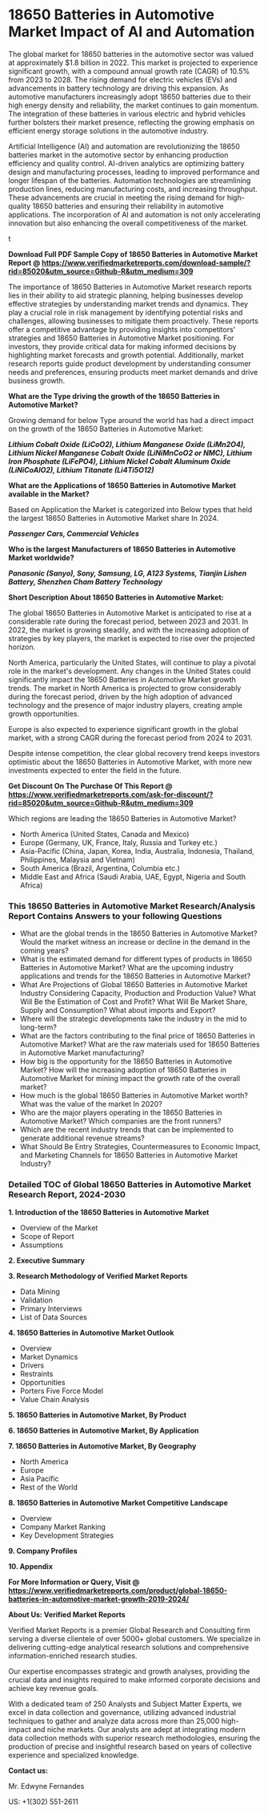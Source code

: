 <meta name="title" content="Global 18650 Batteries in Automotive Market Impact of AI and Automation"><meta name="description" content="The global market for 18650 batteries in the automotive sector was valued at approximately $1.8 billion in 2022. This market is projected to experience significant gro"><meta name="title" content="18650 Batteries in Automotive Market Size, Share, Scope, Trends, Growth, Opportunities, Analysis, Forecast"><h1>18650 Batteries in Automotive Market Impact of AI and Automation</h1><p>The global market for 18650 batteries in the automotive sector was valued at approximately $1.8 billion in 2022. This market is projected to experience significant growth, with a compound annual growth rate (CAGR) of 10.5% from 2023 to 2028. The rising demand for electric vehicles (EVs) and advancements in battery technology are driving this expansion. As automotive manufacturers increasingly adopt 18650 batteries due to their high energy density and reliability, the market continues to gain momentum. The integration of these batteries in various electric and hybrid vehicles further bolsters their market presence, reflecting the growing emphasis on efficient energy storage solutions in the automotive industry.</p><p>Artificial Intelligence (AI) and automation are revolutionizing the 18650 batteries market in the automotive sector by enhancing production efficiency and quality control. AI-driven analytics are optimizing battery design and manufacturing processes, leading to improved performance and longer lifespan of the batteries. Automation technologies are streamlining production lines, reducing manufacturing costs, and increasing throughput. These advancements are crucial in meeting the rising demand for high-quality 18650 batteries and ensuring their reliability in automotive applications. The incorporation of AI and automation is not only accelerating innovation but also enhancing the overall competitiveness of the market.</p>t</p><p id="" class=""><strong>Download Full PDF Sample Copy of 18650 Batteries in Automotive Market Report @ <a href="https://www.verifiedmarketreports.com/download-sample/?rid=85020&utm_source=Github-R&utm_medium=309" target="_blank">https://www.verifiedmarketreports.com/download-sample/?rid=85020&utm_source=Github-R&utm_medium=309</a></strong></p><p>The importance of&nbsp;18650 Batteries in Automotive Market research reports lies in their ability to aid strategic planning, helping businesses develop effective strategies by understanding market trends and dynamics. They play a crucial role in risk management by identifying potential risks and challenges, allowing businesses to mitigate them proactively. These reports offer a competitive advantage by providing insights into competitors' strategies and 18650 Batteries in Automotive Market positioning. For investors, they provide critical data for making informed decisions by highlighting market forecasts and growth potential. Additionally, market research reports guide product development by understanding consumer needs and preferences, ensuring products meet market demands and drive business growth.</p><p><strong>What are the&nbsp;Type driving the growth of the 18650 Batteries in Automotive Market?</strong></p><p id="" class="">Growing demand for below Type around the world has had a direct impact on the growth of the 18650 Batteries in Automotive Market:</p><em><strong>Lithium Cobalt Oxide (LiCoO2), Lithium Manganese Oxide (LiMn2O4), Lithium Nickel Manganese Cobalt Oxide (LiNiMnCoO2 or NMC), Lithium Iron Phosphate (LiFePO4), Lithium Nickel Cobalt Aluminum Oxide (LiNiCoAlO2), Lithium Titanate (Li4Ti5O12)</strong></em></p><strong>What are the&nbsp;Applications&nbsp;of 18650 Batteries in Automotive Market available in the Market?</strong></p><p id="" class="">Based on Application the Market is categorized into Below types that held the largest 18650 Batteries in Automotive Market share In 2024.</p><em><strong>Passenger Cars, Commercial Vehicles</strong></em></p><strong>Who is the largest Manufacturers of 18650 Batteries in Automotive Market worldwide?</strong></p><p><em><strong>Panasonic (Sanyo), Sony, Samsung, LG, A123 Systems, Tianjin Lishen Battery, Shenzhen Cham Battery Technology</strong></em></p><p id="" class=""><strong>Short Description About 18650 Batteries in Automotive Market:</strong></p><p>The global 18650 Batteries in Automotive Market is anticipated to rise at a considerable rate during the forecast period, between 2023 and 2031. In 2022, the market is growing steadily, and with the increasing adoption of strategies by key players, the market is expected to rise over the projected horizon.</p><p>North America, particularly the United States, will continue to play a pivotal role in the market's development. Any changes in the United States could significantly impact the 18650 Batteries in Automotive Market growth trends. The market in North America is projected to grow considerably during the forecast period, driven by the high adoption of advanced technology and the presence of major industry players, creating ample growth opportunities.</p><p>Europe is also expected to experience significant growth in the global market, with a strong CAGR during the forecast period from 2024 to 2031.</p><p>Despite intense competition, the clear global recovery trend keeps investors optimistic about the 18650 Batteries in Automotive Market, with more new investments expected to enter the field in the future.</p><p id="" class=""><strong>Get Discount On The Purchase Of This Report @ <a href="https://www.verifiedmarketreports.com/ask-for-discount/?rid=85020&utm_source=Github-R&utm_medium=309" target="_blank">https://www.verifiedmarketreports.com/ask-for-discount/?rid=85020&utm_source=Github-R&utm_medium=309</a></strong></p>Which regions are leading the 18650 Batteries in Automotive Market?</p><ul><li>North America (United States, Canada and Mexico)</li><li>Europe (Germany, UK, France, Italy, Russia and Turkey etc.)</li><li>Asia-Pacific (China, Japan, Korea, India, Australia, Indonesia, Thailand, Philippines, Malaysia and Vietnam)</li><li>South America (Brazil, Argentina, Columbia etc.)</li><li>Middle East and Africa (Saudi Arabia, UAE, Egypt, Nigeria and South Africa)</li></ul><h3 id="" class="">This 18650 Batteries in Automotive Market Research/Analysis Report Contains Answers to your following Questions</h3><ul><li>What are the global trends in the 18650 Batteries in Automotive Market? Would the market witness an increase or decline in the demand in the coming years?</li><li>What is the estimated demand for different types of products in 18650 Batteries in Automotive Market? What are the upcoming industry applications and trends for the 18650 Batteries in Automotive Market?</li><li>What Are Projections of Global 18650 Batteries in Automotive Market Industry Considering Capacity, Production and Production Value? What Will Be the Estimation of Cost and Profit? What Will Be Market Share, Supply and Consumption? What about imports and Export?</li><li>Where will the strategic developments take the industry in the mid to long-term?</li><li>What are the factors contributing to the final price of 18650 Batteries in Automotive Market? What are the raw materials used for 18650 Batteries in Automotive Market manufacturing?</li><li>How big is the opportunity for the 18650 Batteries in Automotive Market? How will the increasing adoption of 18650 Batteries in Automotive Market for mining impact the growth rate of the overall market?</li><li>How much is the global 18650 Batteries in Automotive Market worth? What was the value of the market In 2020?</li><li>Who are the major players operating in the 18650 Batteries in Automotive Market? Which companies are the front runners?</li><li>Which are the recent industry trends that can be implemented to generate additional revenue streams?</li><li>What Should Be Entry Strategies, Countermeasures to Economic Impact, and Marketing Channels for 18650 Batteries in Automotive Market Industry?</li></ul><h3 id="" class="">Detailed TOC of Global 18650 Batteries in Automotive Market Research Report, 2024-2030</h3><p id="" class=""><strong>1. Introduction of the 18650 Batteries in Automotive Market</strong></p><ul><li>Overview of the Market</li><li>Scope of Report</li><li>Assumptions</li></ul><p id="" class=""><strong>2. Executive Summary</strong></p><p id="" class=""><strong>3. Research Methodology of Verified Market Reports</strong></p><ul><li>Data Mining</li><li>Validation</li><li>Primary Interviews</li><li>List of Data Sources</li></ul><p id="" class=""><strong>4. 18650 Batteries in Automotive Market Outlook</strong></p><ul><li>Overview</li><li>Market Dynamics</li><li>Drivers</li><li>Restraints</li><li>Opportunities</li><li>Porters Five Force Model</li><li>Value Chain Analysis</li></ul><p id="" class=""><strong>5. 18650 Batteries in Automotive Market, By Product</strong></p><p id="" class=""><strong>6. 18650 Batteries in Automotive Market, By Application</strong></p><p id="" class=""><strong>7. 18650 Batteries in Automotive Market, By Geography</strong></p><ul><li>North America</li><li>Europe</li><li>Asia Pacific</li><li>Rest of the World</li></ul><p id="" class=""><strong>8. 18650 Batteries in Automotive Market Competitive Landscape</strong></p><ul><li>Overview</li><li>Company Market Ranking</li><li>Key Development Strategies</li></ul><p id="" class=""><strong>9. Company Profiles</strong></p><p id="" class=""><strong>10. Appendix</strong></p><p id="" class=""><strong>For More Information or Query, Visit @ <a href="https://www.verifiedmarketreports.com/product/global-18650-batteries-in-automotive-market-growth-2019-2024/" target="_blank">https://www.verifiedmarketreports.com/product/global-18650-batteries-in-automotive-market-growth-2019-2024/</a></strong></p><p id="" class=""><strong>About Us: Verified Market Reports</strong></p><p id="" class="">Verified Market Reports is a premier Global Research and Consulting firm serving a diverse clientele of over 5000+ global customers. We specialize in delivering cutting-edge analytical research solutions and comprehensive information-enriched research studies.</p><p id="" class="">Our expertise encompasses strategic and growth analyses, providing the crucial data and insights required to make informed corporate decisions and achieve key revenue goals.</p><p id="" class="">With a dedicated team of 250 Analysts and Subject Matter Experts, we excel in data collection and governance, utilizing advanced industrial techniques to gather and analyze data across more than 25,000 high-impact and niche markets. Our analysts are adept at integrating modern data collection methods with superior research methodologies, ensuring the production of precise and insightful research based on years of collective experience and specialized knowledge.</p><p id="" class=""><strong>Contact us:</strong></p><p id="" class="">Mr. Edwyne Fernandes</p><p id="" class="">US: +1(302) 551-2611</p>